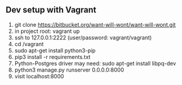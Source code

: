 ## Dev setup with Vagrant
1) git clone https://bitbucket.org/want-will-wont/want-will-wont.git
2) in project root: vagrant up
3) ssh to 127.0.0.1:2222 (user/password: vagrant/vagrant)
4) cd /vagrant
5) sudo apt-get install python3-pip
6) pip3 install -r requirements.txt
7) Python-Postgres driver may need: sudo apt-get install libpq-dev
8) python3 manage.py runserver 0.0.0.0:8000
9) visit localhost:8000


